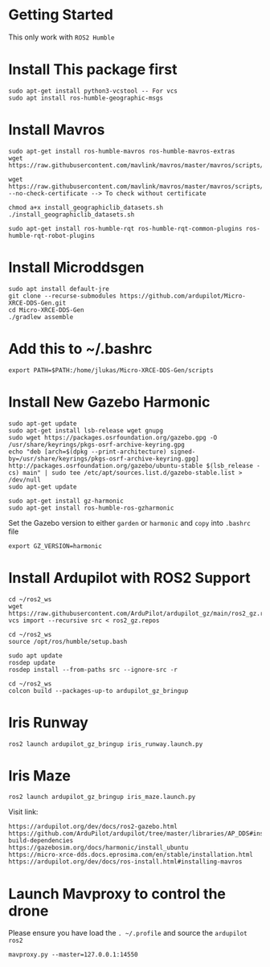 # Getting Started
This only work with `ROS2 Humble`

# Install This package first
```
sudo apt-get install python3-vcstool -- For vcs
sudo apt install ros-humble-geographic-msgs
```

# Install Mavros
```
sudo apt-get install ros-humble-mavros ros-humble-mavros-extras
wget https://raw.githubusercontent.com/mavlink/mavros/master/mavros/scripts/install_geographiclib_datasets.sh

wget https://raw.githubusercontent.com/mavlink/mavros/master/mavros/scripts/install_geographiclib_datasets.sh --no-check-certificate --> To check without certificate

chmod a+x install_geographiclib_datasets.sh
./install_geographiclib_datasets.sh

sudo apt-get install ros-humble-rqt ros-humble-rqt-common-plugins ros-humble-rqt-robot-plugins
```

# Install Microddsgen
```
sudo apt install default-jre
git clone --recurse-submodules https://github.com/ardupilot/Micro-XRCE-DDS-Gen.git
cd Micro-XRCE-DDS-Gen
./gradlew assemble
```
# Add this to ~/.bashrc
```
export PATH=$PATH:/home/jlukas/Micro-XRCE-DDS-Gen/scripts
```

# Install New Gazebo Harmonic  
```
sudo apt-get update
sudo apt-get install lsb-release wget gnupg
sudo wget https://packages.osrfoundation.org/gazebo.gpg -O /usr/share/keyrings/pkgs-osrf-archive-keyring.gpg
echo "deb [arch=$(dpkg --print-architecture) signed-by=/usr/share/keyrings/pkgs-osrf-archive-keyring.gpg] http://packages.osrfoundation.org/gazebo/ubuntu-stable $(lsb_release -cs) main" | sudo tee /etc/apt/sources.list.d/gazebo-stable.list > /dev/null
sudo apt-get update

sudo apt-get install gz-harmonic
sudo apt-get install ros-humble-ros-gzharmonic
```

Set the Gazebo version to either `garden` or `harmonic` and `copy` into `.bashrc` file
```
export GZ_VERSION=harmonic
```

# Install Ardupilot with ROS2 Support 
```
cd ~/ros2_ws
wget https://raw.githubusercontent.com/ArduPilot/ardupilot_gz/main/ros2_gz.repos
vcs import --recursive src < ros2_gz.repos

cd ~/ros2_ws
source /opt/ros/humble/setup.bash

sudo apt update
rosdep update
rosdep install --from-paths src --ignore-src -r

cd ~/ros2_ws
colcon build --packages-up-to ardupilot_gz_bringup
```

# Iris Runway
```
ros2 launch ardupilot_gz_bringup iris_runway.launch.py
```

# Iris Maze
```
ros2 launch ardupilot_gz_bringup iris_maze.launch.py
```

Visit link:
```
https://ardupilot.org/dev/docs/ros2-gazebo.html
https://github.com/ArduPilot/ardupilot/tree/master/libraries/AP_DDS#installing-build-dependencies
https://gazebosim.org/docs/harmonic/install_ubuntu
https://micro-xrce-dds.docs.eprosima.com/en/stable/installation.html
https://ardupilot.org/dev/docs/ros-install.html#installing-mavros
```

# Launch Mavproxy to control the drone

Please ensure you have load the `. ~/.profile` and source the `ardupilot ros2`
```
mavproxy.py --master=127.0.0.1:14550
```
